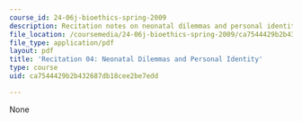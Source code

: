 ```yaml
---
course_id: 24-06j-bioethics-spring-2009
description: Recitation notes on neonatal dilemmas and personal identity.
file_location: /coursemedia/24-06j-bioethics-spring-2009/ca7544429b2b432687db18cee2be7edd_MIT24_06Js09_rec04.pdf
file_type: application/pdf
layout: pdf
title: 'Recitation 04: Neonatal Dilemmas and Personal Identity'
type: course
uid: ca7544429b2b432687db18cee2be7edd

---
```

None